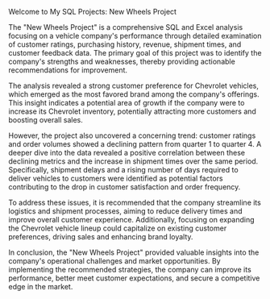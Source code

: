 Welcome to My SQL Projects: New Wheels Project

The "New Wheels Project" is a comprehensive SQL and Excel analysis focusing on a vehicle company's performance through detailed examination of customer ratings, purchasing history, revenue, shipment times, and customer feedback data. The primary goal of this project was to identify the company's strengths and weaknesses, thereby providing actionable recommendations for improvement.

The analysis revealed a strong customer preference for Chevrolet vehicles, which emerged as the most favored brand among the company's offerings. This insight indicates a potential area of growth if the company were to increase its Chevrolet inventory, potentially attracting more customers and boosting overall sales.

However, the project also uncovered a concerning trend: customer ratings and order volumes showed a declining pattern from quarter 1 to quarter 4. A deeper dive into the data revealed a positive correlation between these declining metrics and the increase in shipment times over the same period. Specifically, shipment delays and a rising number of days required to deliver vehicles to customers were identified as potential factors contributing to the drop in customer satisfaction and order frequency.

To address these issues, it is recommended that the company streamline its logistics and shipment processes, aiming to reduce delivery times and improve overall customer experience. Additionally, focusing on expanding the Chevrolet vehicle lineup could capitalize on existing customer preferences, driving sales and enhancing brand loyalty.

In conclusion, the "New Wheels Project" provided valuable insights into the company's operational challenges and market opportunities. By implementing the recommended strategies, the company can improve its performance, better meet customer expectations, and secure a competitive edge in the market.
